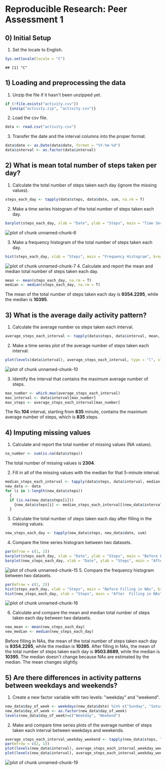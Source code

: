 # Reproducible Research: Peer Assessment 1


## 0) Initial Setup

1. Set the locale to English.

```r
Sys.setlocale(locale = "C")
```

```
## [1] "C"
```

## 1) Loading and preprocessing the data

1. Unzip the file if it hasn't been unzipped yet.

```r
if (!file.exists("activity.csv"))
  {unzip("activity.zip", "activity.csv")}
```

2. Load the csv file.

```r
data <- read.csv("activity.csv")
```

3. Transfer the date and the interval columns into the proper format.

```r
data$date <- as.Date(data$date, format = "%Y-%m-%d")
data$interval <- as.factor(data$interval)
```

## 2) What is mean total number of steps taken per day?

1. Calculate the total number of steps taken each day (ignore the missing values).

```r
steps_each_day <- tapply(data$steps, data$date, sum, na.rm = T)
```

2. Make a time series histogram of the total number of steps taken each day.

```r
barplot(steps_each_day, xlab = "Date", ylab = "Steps", main = "Time Series Histogram")
```

![plot of chunk unnamed-chunk-6](figure/unnamed-chunk-6.png) 

3. Make a frequency histogram of the total number of steps taken each day.

```r
hist(steps_each_day, xlab = "Steps", main = "Frequency Histogram", breaks = 20)
```

![plot of chunk unnamed-chunk-7](figure/unnamed-chunk-7.png) 
4. Calculate and report the mean and median total number of steps taken each day.

```r
mean <- mean(steps_each_day, na.rm = T)
median <- median(steps_each_day, na.rm = T)
```
The mean of the total number of steps taken each day is **9354.2295**, while the median is **10395**.

## 3) What is the average daily activity pattern?

1. Calculate the average number os steps taken each interval.

```r
average_steps_each_interval <- tapply(data$steps, data$interval, mean, na.rm = T)
```

2. Make a time series plot of the average number of steps taken each interval.

```r
plot(levels(data$interval), average_steps_each_interval, type = "l", xlab = "Inteval", ylab = "Average Steps", main = "Time Series Plot")
```

![plot of chunk unnamed-chunk-10](figure/unnamed-chunk-10.png) 

3. Identify the interval that contains the maximum average number of steps.

```r
max_number <- which.max(average_steps_each_interval)
max_interval <- data$interval[max_number]
max_steps <- average_steps_each_interval[max_number]
```
The No.**104** interval, starting from **835** minute, contains the maximum average number of steps, which is **835** steps.

## 4) Imputing missing values

1. Calculate and report the total number of missing values (NA values).

```r
na_number <- sum(is.na(data$steps))
```
The total number of missing values is **2304**.

2. Fill in all of the missing values with the median for that 5-minute interval.

```r
median_steps_each_interval <- tapply(data$steps, data$interval, median, na.rm = T)
new_data <- data
for (i in 1:length(new_data$steps))
  {
  if (is.na(new_data$steps[i]))
    {new_data$steps[i] <- median_steps_each_interval[(new_data$interval[i])]}
  }
```

3. Calculate the total number of steps taken each day after filling in the missing values.

```r
new_steps_each_day <- tapply(new_data$steps, new_data$date, sum)
```

4. Compare the time series histogram between two datasets.

```r
par(mfrow = c(1, 2))
barplot(steps_each_day, xlab = "Date", ylab = "Steps", main = "Before Filling in NAs")
barplot(new_steps_each_day, xlab = "Date", ylab = "Steps", main = "After  Filling in NAs")
```

![plot of chunk unnamed-chunk-15](figure/unnamed-chunk-15.png) 
5. Compare the frequency histogram between two datasets.

```r
par(mfrow = c(1, 2))
hist(steps_each_day, xlab = "Steps", main = "Before Filling in NAs", breaks = 20)
hist(new_steps_each_day, xlab = "Steps", main = "After  Filling in NAs", breaks = 20)
```

![plot of chunk unnamed-chunk-16](figure/unnamed-chunk-16.png) 

6. Calculate and compare the mean and median total number of steps taken each day between two datasets.

```r
new_mean <- mean(new_steps_each_day)
new_median <- median(new_steps_each_day)
```
Before filling in NAs, the mean of the total number of steps taken each day is **9354.2295**, while the median is **10395**. After filling in NAs, the mean of the total number of steps taken each day is **9503.8689**, while the median is **10395**.
The median doesn't change because NAs are estimated by the median. The mean changes slightly. 

## 5) Are there differences in activity patterns between weekdays and weekends?

1. Create a new factor variable with two levels: "weekday" and "weekend".

```r
new_data$day_of_week <- weekdays(new_data$date) %in% c("Sunday", "Saturday")
new_data$day_of_week <- as.factor(new_data$day_of_week)
levels(new_data$day_of_week)=c("Weekday", "Weekend")
```

2. Make and compare time series plots of the average number of steps taken each interval between weekdays and weekends.

```r
average_steps_each_interval_weekday_weekend <- tapply(new_data$steps, list(new_data$interval, new_data$day_of_week), mean)
par(mfrow = c(2, 1))
plot(levels(new_data$interval), average_steps_each_interval_weekday_weekend[1:288], type = "l", xlab = "Inteval", ylab = "Average Steps", main = "Time Series Plot - Weekday")
plot(levels(new_data$interval), average_steps_each_interval_weekday_weekend[289:576], type = "l", xlab = "Inteval", ylab = "Average Steps", main = "Time Series Plot - Weekend")
```

![plot of chunk unnamed-chunk-19](figure/unnamed-chunk-19.png) 
